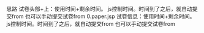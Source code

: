 思路
    试卷头部+上：使用时间+剩余时间。 
        js控制时间。时间到了之后，就自动提交from
        也可以手动提交试卷from
0.paper.jsp 
    试卷信息：使用时间+剩余时间。 
        js控制时间。时间到了之后，就自动提交from
        也可以手动提交试卷from



    
    